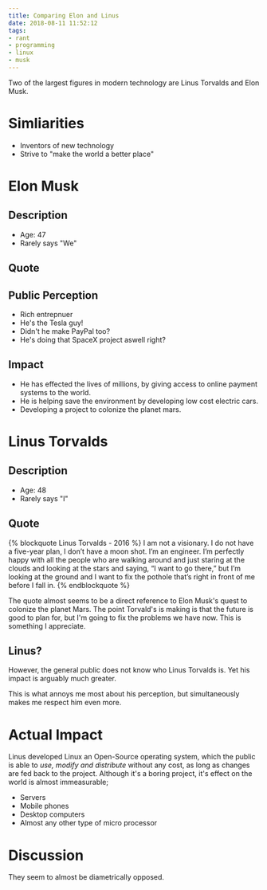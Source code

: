 ```yaml
---
title: Comparing Elon and Linus
date: 2018-08-11 11:52:12
tags:
- rant
- programming
- linux
- musk
---
```


Two of the largest figures in modern technology are Linus Torvalds and Elon Musk.

<!-- more --> 

# Simliarities
- Inventors of new technology
- Strive to "make the world a better place"

# Elon Musk
## Description
- Age: 47
- Rarely says "We"

## Quote

## Public Perception
- Rich entrepnuer
- He's the Tesla guy!
- Didn't he make PayPal too?
- He's doing that SpaceX project aswell right?

## Impact
- He has effected the lives of millions, by giving access to online payment systems to the world.
- He is helping save the environment by developing low cost electric cars.
- Developing a project to colonize the planet mars.

# Linus Torvalds
## Description
- Age: 48
- Rarely says "I"

## Quote
{% blockquote Linus Torvalds - 2016 %}
I am not a visionary. I do not have a five-year plan, I don’t have a moon shot. I’m an engineer. I’m perfectly happy with all the people who are walking around and just staring at the clouds and looking at the stars and saying, “I want to go there,” but I’m looking at the ground and I want to fix the pothole that’s right in front of me before I fall in.
{% endblockquote %}

The quote almost seems to be a direct reference to Elon Musk's quest to colonize the planet Mars. The point Torvald's is making is that the future is good to plan for, but I'm going to fix the problems we have now. This is something I appreciate.


## Linus?
However, the general public does not know who Linus Torvalds is. Yet his impact is arguably much greater. 

This is what annoys me most about his perception, but simultaneously makes me respect him even more. 

# Actual Impact
Linus developed Linux an Open-Source operating system, which the public is able to _use, modify and distribute_ without any cost, as long as changes are fed back to the project. Although it's a boring project, it's effect on the world is almost immeasurable;

- Servers
- Mobile phones
- Desktop computers 
- Almost any other type of micro processor



# Discussion
They seem to almost be diametrically opposed. 
